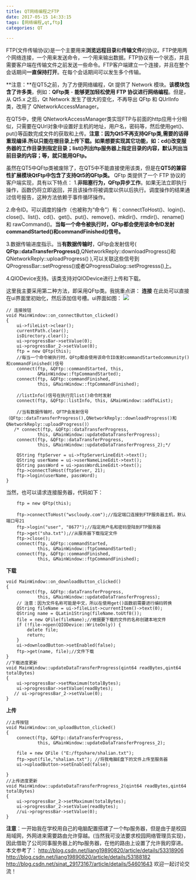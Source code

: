 ```yaml
---
title: QT网络编程之FTP
date: 2017-05-15 14:33:15
tags: [网络编程,qt,ftp]
categories: QT

---
```

FTP(文件传输协议)是一个主要用来**浏览远程目录**和**传输文件**的协议。FTP使用两个网络连接，一个用来发送命令，一个用来输出数据。FTP协议有一个状态，并且需要客户端在传输文件之前发送一些命令。FTP客户端建立一个连接，并且在整个会话期间**一直保持打开**。在每个会话期间可以发生多个传输。

**注意：**在QT5之前，为了方便网络编程，Qt 提供了 Network 模块。**该模块包含了许多类**，例如：**QFtp类** - **能够更加轻松使用 FTP 协议进行网络编程**。但是，从 Qt5.x 之后，Qt Network 发生了很大的变化，不再导出 QFtp 和 QUrlInfo 类，改用了 QNetworkAccessManager。

在QT5中，使用 QNetworkAccessManager类实现FTP与前面的http应用十分相似，只需要在QUrl对象中设置好主机的地址，用户名，密码等，然后使用get()、put()等函数完成文件的获取和上传。**注意：因为Qt5不再支持QFtp类,需要的话得重现编译.所以只能在根目录上传下载。如果想要实现其它功能，如：cd()改变服务器的工作目录到指定目录；list()列出ftp服务器上指定目录的内容，默认列出当前目录的内容；等，就只能用QFtp。**

虽然在QT5中QFtp类被废除了，在QT5中不能直接使用该类，但是在**QT5的兼容性扩展模块QtFtp中包含了支持Qt5的QFtp类。**
QFtp 类提供了一个 FTP 协议的客户端实现，具有以下特点：
1.**非阻塞行为，QFtp异步工作**。如果无法立即执行操作，函数仍将立即返回，并且该操作将被调度以供以后执行。调度操作的结果通过信号报告，这种方法依赖于事件循环操作。

2.命令ID。可以调度的操作（也被称为“命令”）有：connectToHost()、login()、close()、list()、cd()、get()、put()、remove()、mkdir()、rmdir()、rename() 和 rawCommand()。**当每一个命令被执行时，QFtp都会使用该命令ID发射commandStarted()和commandFinished()信号。**

3.数据传输进度指示。当**有数据传输时**，QFtp会发射信号( **QFtp::dataTransferProgress()**,QNetworkReply::downloadProgress()和QNetworkReply::uploadProgress() ),可以关联这些信号到QProgressBar::setProgress()或者QProgressDialog::setProgresss()上。

4.QIODevice支持。该类支持对QIODevice进行上传和下载。

这里我主要采用第二种方法，即采用QFtp类。我挑重点讲：
**连接**
在此处可以直接在ui界面里初始化，然后添加信号槽。ui界面如图：
![](http://ols4zt49w.bkt.clouddn.com/34$LEQ9JRY3J5S~%5DCD08L14.png)
```
// 连接按钮
void MainWindow::on_connectButton_clicked()
{
    ui->fileList->clear();
    currentPath.clear();
    isDirectory.clear();
    ui->progressBar->setValue(0);
    ui->progressBar_2->setValue(0);
    ftp = new QFtp(this);
    //每当一个命令被执行时，QFtp都会使用该命令ID发射commandStartedcommunity()和commandFinished()信号
    connect(ftp, &QFtp::commandStarted, this,
            &MainWindow::ftpCommandStarted);
    connect(ftp, &QFtp::commandFinished,
            this, &MainWindow::ftpCommandFinished);

    //listInfo()信号在执行完list()命令时发射
    connect(ftp, &QFtp::listInfo, this, &MainWindow::addToList);

    //当有数据传输时，QFTP会发射信号（QFtp::dataTransferProgress(),QNetworkReply::downloadProgress()和QNetworkReply::uploadProgress()）
   /* connect(ftp, &QFtp::dataTransferProgress,
            this, &MainWindow::updateDataTransferProgress);
    connect(ftp, &QFtp::dataTransferProgress,
            this, &MainWindow::updateDataTransferProgress_2);*/

    QString ftpServer = ui->ftpServerLineEdit->text();
    QString userName = ui->userNameLineEdit->text();
    QString passWord = ui->passWordLineEdit->text();
    ftp->connectToHost(ftpServer, 21);
    ftp->login(userName, passWord);
}
```
当然，也可以请求连接服务器，代码如下：
```
    ftp = new QFtp(this);

    ftp->connectToHost("wscloudy.com");//指定端口连接到FTP服务器主机，默认端口号21
    ftp->login("user", "8677");//指定用户名和密码登陆到FTP服务器
    ftp->get("sha.txt");//从服务器下载指定文件
    ftp->close();
    connect(ftp, &QFtp::commandStarted,
            this, &MainWindow::ftpCommandStarted);
    connect(ftp, &QFtp::commandFinished,
            this, &MainWindow::ftpCommandFinished);
```

**下载**
```
void MainWindow::on_downloadButton_clicked()
{
    connect(ftp, &QFtp::dataTransferProgress,
            this, &MainWindow::updateDataTransferProgress);
    // 注意：因为文件名称可能是中文，所以在使用get()函数前需要进行编码转换
    QString fileName = ui->fileList->currentItem()->text(0);
    QString name = QLatin1String(fileName.toUtf8());
    file = new QFile(fileName);//根据要下载的文件的名称创建本地文件
    if (!file->open(QIODevice::WriteOnly)) {
        delete file;
        return;
    }
    ui->downloadButton->setEnabled(false);
    ftp->get(name, file);//文件下载
}
//下载进度更新
void MainWindow::updateDataTransferProgress(qint64 readBytes,qint64 totalBytes)
{
    ui->progressBar->setMaximum(totalBytes);
    ui->progressBar->setValue(readBytes);
   // ui->progressBar_2->setValue(0);
}

```
**上传**
```
//上传按钮
void MainWindow::on_uploadButton_clicked()
{
    connect(ftp, &QFtp::dataTransferProgress,
            this, &MainWindow::updateDataTransferProgress_2);

    file = new QFile ("E:/ftpshare/shalian.txt");
    ftp->put(file,"shalian.txt"); //将我电脑E盘下的文件上传至服务器
    ui->uploadButton->setEnabled(false);

}
//上传进度更新
void MainWindow::updateDataTransferProgress_2(qint64 readBytes,qint64 totalBytes)
{
    ui->progressBar_2->setMaximum(totalBytes);
    ui->progressBar_2->setValue(readBytes);
    //ui->progressBar->setValue(0);
}

```


**注意**：一开始我在学校用自己的电脑配置搭建了一个ftp服务器，但是由于是校园局域网，外网进来需要路由允许穿越。(当然我可没法要求校园网络管理员实现)，因此借助了公司同事服务器上的ftp服务器，在他的路由上设置了允许我的穿进。
本文参考了：
http://blog.csdn.net/liang19890820/article/details/53318906
http://blog.csdn.net/liang19890820/article/details/53188182
http://blog.csdn.net/sinat_29173167/article/details/54601643
欢迎一起讨论交流！
